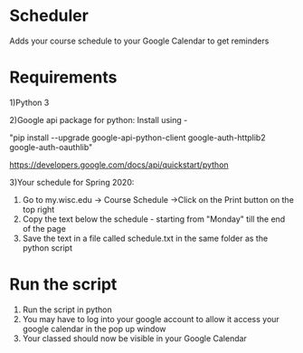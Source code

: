 # Scheduler
Adds your course schedule to your Google Calendar to get reminders

# Requirements

1)Python 3

2)Google api package for python:
Install using -

"pip install --upgrade google-api-python-client google-auth-httplib2 google-auth-oauthlib"

https://developers.google.com/docs/api/quickstart/python

3)Your schedule for Spring 2020:
1) Go to my.wisc.edu -> Course Schedule ->Click on the Print button on the top right
2) Copy the text below the schedule - starting from "Monday" till the end of the page
3) Save the text in a file called schedule.txt in the same folder as the python script

# Run the script

1) Run the script in python
2) You may have to log into your google account to allow it access your google calendar in the pop up window
3) Your classed should now be visible in your Google Calendar 

